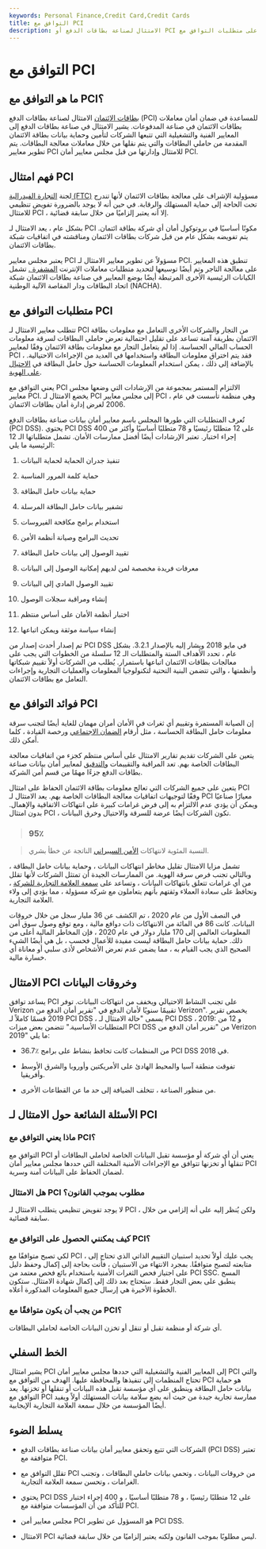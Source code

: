 ```yaml
---
keywords: Personal Finance,Credit Card,Credit Cards
title: التوافق مع PCI
description: الامتثال لصناعة بطاقات الدفع أو PCI هي المعايير التي يجب على الشركات اتباعها لحماية بيانات حامل بطاقة الائتمان. تعرف على متطلبات التوافق مع PCI.
---
```


# التوافق مع PCI
## ما هو التوافق مع PCI؟

[بطاقات الائتمان](/creditcard) الامتثال لصناعة بطاقات الدفع (PCI) للمساعدة في ضمان أمان معاملات بطاقات الائتمان في صناعة المدفوعات. يشير الامتثال في صناعة بطاقات الدفع إلى المعايير الفنية والتشغيلية التي تتبعها الشركات لتأمين وحماية بيانات بطاقة الائتمان المقدمة من حاملي البطاقات والتي يتم نقلها من خلال معاملات معالجة البطاقات. يتم تطوير معايير PCI للامتثال وإدارتها من قبل مجلس معايير أمان PCI.

## فهم امتثال PCI

لجنة [التجارة الفيدرالية (FTC)](/ftc) مسؤولية الإشراف على معالجة بطاقات الائتمان لأنها تندرج تحت الحاجة إلى حماية المستهلك والرقابة. في حين أنه لا يوجد بالضرورة تفويض تنظيمي للامتثال PCI ، إلا أنه يعتبر إلزاميًا من خلال سابقة قضائية.

بشكل عام ، يعد الامتثال لـ PCI مكونًا أساسيًا في بروتوكول أمان أي شركة بطاقة ائتمان. يتم تفويضه بشكل عام من قبل شركات بطاقات الائتمان ومناقشته في اتفاقيات شبكة بطاقات الائتمان.

يعتبر مجلس معايير PCI مسؤولاً عن تطوير معايير الامتثال لـ PCI. تنطبق هذه المعايير على معالجة التاجر وتم أيضًا توسيعها لتحديد متطلبات معاملات الإنترنت [المشفرة .](/pointtopoint-encryption-p2pe) تشمل الكيانات الرئيسية الأخرى المرتبطة أيضًا بوضع المعايير في صناعة بطاقات الائتمان شبكة اتحاد البطاقات ودار المقاصة الآلية الوطنية (NACHA).

## متطلبات التوافق مع PCI

تتطلب معايير الامتثال لـ PCI من التجار والشركات الأخرى التعامل مع معلومات بطاقة الائتمان بطريقة آمنة تساعد على تقليل احتمالية تعرض حاملي البطاقات لسرقة معلومات الحساب المالي الحساسة. إذا لم يتعامل التجار مع معلومات بطاقة الائتمان وفقًا لمعايير PCI ، فقد يتم اختراق معلومات البطاقة واستخدامها في العديد من الإجراءات الاحتيالية. بالإضافة إلى ذلك ، يمكن استخدام المعلومات الحساسة حول حامل البطاقة في [الاحتيال على الهوية](/identitytheft).

يعني التوافق مع PCI الالتزام المستمر بمجموعة من الإرشادات التي وضعها مجلس معايير PCI. يخضع الامتثال لـ PCI إلى مجلس معايير PCI ، وهي منظمة تأسست في عام 2006 لغرض إدارة أمان بطاقات الائتمان.

تُعرف المتطلبات التي طورها المجلس باسم معايير أمان بيانات صناعة بطاقات الدفع (PCI DSS). يحتوي PCI DSS على 12 متطلبًا رئيسيًا و 78 متطلبًا أساسيًا وأكثر من 400 إجراء اختبار. تعتبر الإرشادات أيضًا أفضل ممارسات الأمان. تشمل متطلباتها الـ 12 الرئيسية ما يلي:

1. تنفيذ جدران الحماية لحماية البيانات

1. حماية كلمة المرور المناسبة

1. حماية بيانات حامل البطاقة

1. تشفير بيانات حامل البطاقة المرسلة

1. استخدام برامج مكافحة الفيروسات

1. تحديث البرامج وصيانة أنظمة الأمن

1. تقييد الوصول إلى بيانات حامل البطاقة

1. معرفات فريدة مخصصة لمن لديهم إمكانية الوصول إلى البيانات

1. تقييد الوصول المادي إلى البيانات

1. إنشاء ومراقبة سجلات الوصول

1. اختبار أنظمة الأمان على أساس منتظم

1. إنشاء سياسة موثقة ويمكن اتباعها

تم إصدار أحدث إصدار من PCI DSS في مايو 2018 ويشار إليه بالإصدار 3.2.1. بشكل عام ، تحدد الأهداف الستة والمتطلبات الـ 12 سلسلة من الخطوات التي يجب على معالجات بطاقات الائتمان اتباعها باستمرار. يُطلب من الشركات أولاً تقييم شبكاتها وأنظمتها ، والتي تتضمن البنية التحتية لتكنولوجيا المعلومات والعمليات التجارية وإجراءات التعامل مع بطاقات الائتمان.

## فوائد التوافق مع PCI

إن الصيانة المستمرة وتقييم أي ثغرات في الأمان أمران مهمان للغاية أيضًا لتجنب سرقة معلومات حامل البطاقة الحساسة ، مثل أرقام [الضمان الاجتماعي](/ssn) ورخصة القيادة ، كلما أمكن ذلك.

يتعين على الشركات تقديم تقارير الامتثال على أساس منتظم كجزء من اتفاقيات معالجة البطاقات الخاصة بهم. تعد المراقبة والتقييمات [والتدقيق](/audit) لمعايير أمان بيانات صناعة بطاقات الدفع جزءًا مهمًا من قسم أمن الشركة.

يتعين على جميع الشركات التي تعالج معلومات بطاقة الائتمان الحفاظ على امتثال PCI وفقًا لتوجيهات اتفاقيات معالجة البطاقات الخاصة بهم. يعد الامتثال لـ PCI معيارًا صناعيًا ويمكن أن يؤدي عدم الالتزام به إلى فرض غرامات كبيرة على انتهاكات الاتفاقية والإهمال. بدون امتثال PCI ، تكون الشركات أيضًا عرضة للسرقة والاحتيال وخرق البيانات.

> ### 95٪

> النسبة المئوية لانتهاكات [الأمن السيبراني](/cybersecurity) الناتجة عن خطأ بشري.

>

تشمل مزايا الامتثال تقليل مخاطر انتهاكات البيانات ، وحماية بيانات حامل البطاقة ، وبالتالي تجنب فرص سرقة الهوية. من الممارسات الجيدة أن تمتثل الشركات لأنها تقلل من أي غرامات تتعلق بانتهاكات البيانات ، وتساعد على [سمعة العلامة التجارية للشركة](/reputational-risk) ، وتحافظ على سعادة العملاء وثقتهم بأنهم يتعاملون مع شركة مسؤولة ، مما يؤدي إلى ولاء العلامة التجارية.

في النصف الأول من عام 2020 ، تم الكشف عن 36 مليار سجل من خلال خروقات البيانات. كانت 86 في المائة من الانتهاكات ذات دوافع مالية ، ومع توقع وصول سوق أمن المعلومات العالمي إلى 170 مليار دولار في عام 2020 ، فإن المخاطر المالية أعلى من ذلك. حماية بيانات حامل البطاقة ليست مفيدة للأعمال فحسب ، بل هي أيضًا الشيء الصحيح الذي يجب القيام به ، مما يضمن عدم تعرض الأشخاص لأذى سلبي أو معاناة أي خسارة مالية.

## الامتثال PCI وخروقات البيانات

يساعد توافق PCI على تجنب النشاط الاحتيالي ويخفف من انتهاكات البيانات. توفر Verizon تقييمًا سنويًا لأمان الدفع في "تقرير أمان الدفع من Verizon". يخصص تقرير 2019 قسمًا كاملاً لـ PCI DSS ، يسمى "حالة الامتثال لـ PCI DSS ، 2019: و 12 من المتطلبات الأساسية." تتضمن بعض ميزات PCI DSS من "تقرير أمان الدفع من Verizon 2019" ما يلي:

- 36.7٪ من المنظمات كانت تحافظ بنشاط على برامج PCI DSS في 2018.

- تفوقت منطقة آسيا والمحيط الهادئ على الأمريكتين وأوروبا والشرق الأوسط وأفريقيا.

- من منظور الصناعة ، تتخلف الضيافة إلى حد ما عن القطاعات الأخرى.

## الأسئلة الشائعة حول الامتثال لـ PCI

### ماذا يعني التوافق مع PCI؟

التوافق مع PCI يعني أن أي شركة أو مؤسسة تقبل البيانات الخاصة لحاملي البطاقات أو تنقلها أو تخزنها تتوافق مع الإجراءات الأمنية المختلفة التي حددها مجلس معايير أمان PCI لضمان الحفاظ على البيانات آمنة وسرية.

### هل الامتثال PCI مطلوب بموجب القانون؟

لا يوجد تفويض تنظيمي يتطلب الامتثال لـ PCI ، ولكن يُنظر إليه على أنه إلزامي من خلال سابقة قضائية.

### كيف يمكنني الحصول على التوافق مع PCI؟

لكي تصبح متوافقًا مع PCI ، يجب عليك أولاً تحديد استبيان التقييم الذاتي الذي تحتاج إلى متابعته لتصبح متوافقًا. بمجرد الانتهاء من الاستبيان ، فأنت بحاجة إلى إكمال وحفظ دليل على اجتياز فحص الثغرات الأمنية باستخدام بائع فحص معتمد من PCI SSC. المسح ينطبق على بعض التجار فقط. ستحتاج بعد ذلك إلى إكمال شهادة الامتثال. ستكون الخطوة الأخيرة هي إرسال جميع المعلومات المذكورة أعلاه.

### من يجب أن يكون متوافقًا مع PCI؟

أي شركة أو منظمة تقبل أو تنقل أو تخزن البيانات الخاصة لحاملي البطاقات.

## الخط السفلي

يشير امتثال PCI إلى المعايير الفنية والتشغيلية التي حددها مجلس معايير أمان PCI والتي تحتاج المنظمات إلى تنفيذها والمحافظة عليها. الهدف من التوافق مع PCI هو حماية بيانات حامل البطاقة وينطبق على أي مؤسسة تقبل هذه البيانات أو تنقلها أو تخزنها. يعد التوافق مع PCI ممارسة تجارية جيدة من حيث أنه يضع سلامة بيانات المستهلك أولاً ويفيد أيضًا المؤسسة من خلال سمعة العلامة التجارية الإيجابية.

## يسلط الضوء

- الشركات التي تتبع وتحقق معايير أمان بيانات صناعة بطاقات الدفع (PCI DSS) تعتبر متوافقة مع PCI.

- تقلل التوافق مع PCI من خروقات البيانات ، وتحمي بيانات حاملي البطاقات ، وتجنب الغرامات ، وتحسن سمعة العلامة التجارية.

- يحتوي PCI DSS على 12 متطلبًا رئيسيًا ، و 78 متطلبًا أساسيًا ، و 400 إجراء اختبار للتأكد من أن المؤسسات متوافقة مع PCI.

- مجلس معايير أمن PCI هو المسؤول عن تطوير PCI DSS.

- الامتثال PCI ليس مطلوبًا بموجب القانون ولكنه يعتبر إلزاميًا من خلال سابقة قضائية.

